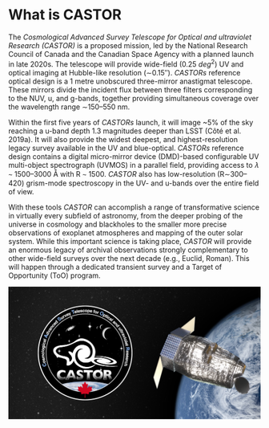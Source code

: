 # What is CASTOR

The *Cosmological Advanced Survey Telescope for Optical and ultraviolet Research (CASTOR)* is a proposed mission, led by the National Research Council of Canada and the Canadian Space Agency with a planned launch in late 2020s. The telescope will provide wide-field (0.25 $deg^{2}$) UV and optical imaging at Hubble-like resolution (∼0.15′′). *CASTORs* reference optical design is a 1 metre unobscured three-mirror anastigmat telescope. These mirrors divide the incident flux between three filters corresponding to the NUV, u, and g-bands, together providing simultaneous coverage over the wavelength range ∼150–550 nm.


Within the first five years of *CASTORs* launch, it will image ~5% of the sky reaching a u-band depth 1.3 magnitudes deeper than LSST (Côté et al. 2019a). It will also provide the widest deepest, and highest-resolution legacy survey available in the UV and blue-optical. *CASTORs* reference design contains a digital micro-mirror device (DMD)-based configurable UV multi-object spectrograph (UVMOS) in a parallel field, providing access to 𝜆 ∼ 1500–3000 Å with R ∼ 1500. *CASTOR* also has low-resolution (R∼300–420) grism-mode spectroscopy in the UV- and u-bands over the entire field of view.


With these tools *CASTOR* can accomplish a range of transformative science in virtually
every subfield of astronomy, from the deeper probing of the universe in cosmology and blackholes to the smaller more precise observations of exoplanet atmospheres and mapping of the outer solar system. While this important science is taking place, *CASTOR* will provide an enormous legacy of archival observations strongly complementary to other wide-field surveys over the next decade (e.g., Euclid, Roman). This will happen through a dedicated transient survey and a Target of Opportunity (ToO) program.



![image of castor telescope](./images/castor_image.png)